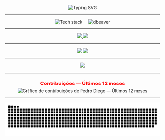 <div align="center">
<div align="center">
  <img src="https://readme-typing-svg.demolab.com?font=Orbitron&size=35&duration=3000&pause=700&color=FF0000&center=true&vCenter=true&width=700&lines=Pedro+Diego+Meira;Desenvolvedor+Web;Criador+de+Projetos+Inovadores;Bem-vindo+ao+meu+GitHub!" alt="Typing SVG" />
</div>


---

<!-- TECNOLOGIAS -->
<div align="center">
  <img src="https://skillicons.dev/icons?i=html,css,js,php,java,typescript,blender" height="65" alt="Tech stack" />
  <img width="12" />
  <img src="https://cdn.jsdelivr.net/gh/devicons/devicon/icons/dbeaver/dbeaver-original.svg" height="60" alt="dbeaver" />
</div>

---

<!-- REDES SOCIAIS -->
<div align="center">
  <a href="https://discord.com/users/seu_id_aqui" target="_blank">
    <img src="https://img.shields.io/badge/Discord-FF0000?style=for-the-badge&logo=discord&logoColor=white" height="30" />
  </a>
  <a href="https://instagram.com/seu_usuario_aqui" target="_blank">
    <img src="https://img.shields.io/badge/Instagram-000000?style=for-the-badge&logo=instagram&logoColor=FF0000" height="30" />
  </a>
</div>

---

<!-- ESTATÍSTICAS -->
<div align="center">
  <img src="https://github-readme-stats.vercel.app/api?username=PFLYIN&show_icons=true&title_color=FF0000&icon_color=FF0000&text_color=ffffff&bg_color=000000&hide_border=true" height="165" />
  <img src="https://streak-stats.demolab.com?user=PFLYIN&theme=dark&background=000000&ring=FF0000&fire=FF0000&currStreakLabel=FF0000&sideLabels=FF0000&dates=FF0000&hide_border=true" height="165" />
</div>

---

<!-- TROFÉUS -->
<div align="center">
  <img src="https://github-profile-trophy.vercel.app?username=PFLYIN&theme=onedark&no-bg=true&margin-w=10&margin-h=10&title_color=FF0000&text_color=ffffff&no-frame=true" />
</div>

---

<!-- GRÁFICO DE CONTRIBUIÇÃO -->
<div align="center">
  <h3 align="center" style="color:#FF0000; margin-bottom:6px;">Contribuições — Últimos 12 meses</h3>
  <img src="https://github-readme-activity-graph.vercel.app/graph?username=PFLYIN&bg_color=000000&color=FF0000&line=FF0000&point=FF0000&area=true&hide_border=true" 
       alt="Gráfico de contribuições de Pedro Diego — Últimos 12 meses" />
</div>



---

<!-- RODAPÉ -->
<p align="center">
  <img src="https://raw.githubusercontent.com/Platane/snk/output/github-contribution-grid-snake-dark.svg" alt="Snake Animation" />
</p>

